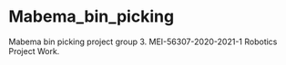 # Mabema_bin_picking
Mabema bin picking project group 3. MEI-56307-2020-2021-1 Robotics Project Work.
